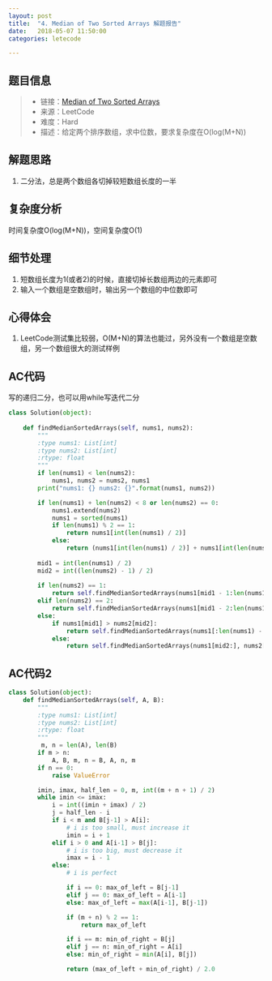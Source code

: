 ```yaml
---
layout: post
title:  "4. Median of Two Sorted Arrays 解题报告"
date:   2018-05-07 11:50:00
categories: letecode

---
```



## 题目信息

> * 链接：[Median of Two Sorted Arrays](https://leetcode.com/problems/median-of-two-sorted-arrays/)
> * 来源：LeetCode
> * 难度：Hard
> * 描述：给定两个排序数组，求中位数，要求复杂度在O(log(M+N))

## 解题思路
1. 二分法，总是两个数组各切掉较短数组长度的一半

## 复杂度分析
时间复杂度O(log(M+N))，空间复杂度O(1)

## 细节处理
1. 短数组长度为1(或者2)的时候，直接切掉长数组两边的元素即可
2. 输入一个数组是空数组时，输出另一个数组的中位数即可

## 心得体会
1. LeetCode测试集比较弱，O(M+N)的算法也能过，另外没有一个数组是空数组，另一个数组很大的测试样例

## AC代码

写的递归二分，也可以用while写迭代二分
``` python
class Solution(object):
    
    def findMedianSortedArrays(self, nums1, nums2):
        """
        :type nums1: List[int]
        :type nums2: List[int]
        :rtype: float
        """
        if len(nums1) < len(nums2):
            nums1, nums2 = nums2, nums1
        print("nums1: {} nums2: {}".format(nums1, nums2))

        if len(nums1) + len(nums2) < 8 or len(nums2) == 0:
            nums1.extend(nums2)
            nums1 = sorted(nums1)
            if len(nums1) % 2 == 1:
                return nums1[int(len(nums1) / 2)]
            else:
                return (nums1[int(len(nums1) / 2)] + nums1[int(len(nums1) / 2) - 1]) / 2
            
        mid1 = int(len(nums1) / 2)
        mid2 = int((len(nums2) - 1) / 2)
        
        if len(nums2) == 1:
            return self.findMedianSortedArrays(nums1[mid1 - 1:len(nums1) - mid1 + 1], nums2)
        elif len(nums2) == 2:
            return self.findMedianSortedArrays(nums1[mid1 - 2:len(nums1) - mid1 + 2], nums2)
        else:
            if nums1[mid1] > nums2[mid2]:
                return self.findMedianSortedArrays(nums1[:len(nums1) - mid2], nums2[mid2:])
            else:
                return self.findMedianSortedArrays(nums1[mid2:], nums2[:len(nums2) - mid2])
```

## AC代码2
``` python
class Solution(object):
    def findMedianSortedArrays(self, A, B):
        """
        :type nums1: List[int]
        :type nums2: List[int]
        :rtype: float
        """
         m, n = len(A), len(B)
        if m > n:
            A, B, m, n = B, A, n, m
        if n == 0:
            raise ValueError

        imin, imax, half_len = 0, m, int((m + n + 1) / 2)
        while imin <= imax:
            i = int((imin + imax) / 2)
            j = half_len - i
            if i < m and B[j-1] > A[i]:
                # i is too small, must increase it
                imin = i + 1
            elif i > 0 and A[i-1] > B[j]:
                # i is too big, must decrease it
                imax = i - 1
            else:
                # i is perfect

                if i == 0: max_of_left = B[j-1]
                elif j == 0: max_of_left = A[i-1]
                else: max_of_left = max(A[i-1], B[j-1])

                if (m + n) % 2 == 1:
                    return max_of_left

                if i == m: min_of_right = B[j]
                elif j == n: min_of_right = A[i]
                else: min_of_right = min(A[i], B[j])

                return (max_of_left + min_of_right) / 2.0
```


[jekyll-docs]: https://jekyllrb.com/docs/home
[jekyll-gh]:   https://github.com/jekyll/jekyll
[jekyll-talk]: https://talk.jekyllrb.com/


